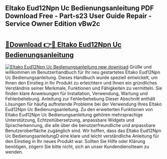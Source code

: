 ## Eltako Eud12Npn Uc Bedienungsanleitung PDF Download Free - Part-s23 User Guide Repair - Service Owner Edition vBw2c

# <h2><a href="http://df4u9d.blite.top/?on=Eltako+Eud12Npn+Uc+Bedienungsanleitung">🔗Download 👉🔴 Eltako Eud12Npn Uc Bedienungsanleitung</a></h2>

[![Eltako Eud12Npn Uc Bedienungsanleitung new download](https://i.imgur.com/lujVjoI.png)](http://df4u9d.blite.top/?on=Eltako+Eud12Npn+Uc+Bedienungsanleitung)
Grüße und willkommen im Benutzerhandbuch für Ihr neu gestartetes Eltako Eud12Npn Uc Bedienungsanleitung. Dieses Handbuch wurde speziell entwickelt, um Ihnen den Einstieg in Ihr Produkt zu erleichtern und Ihnen ein gründliches Verständnis seiner Merkmale, Funktionen und Fähigkeiten zu vermitteln. Sie finden klare Anweisungen für Installation, Verwendung, Wartung und Fehlerbehebung. Anleitung zur Fehlerbehebung Dieser Abschnitt enthält Lösungen für häufig auftretende Probleme bei der Verwendung Ihres Eltako Eud12Npn Uc Bedienungsanleitung. Zu den erweiterten Funktionen von Eltako Eud12Npn Uc Bedienungsanleitung gehören mehrsprachige Unterstützung, Echtzeitübersetzung, anpassbare Widgets und Spracherkennung, die alle über die benutzerfreundliche und anpassbare Benutzeroberfläche zugänglich sind. Wir hoffen, dass das Eltako Eud12Npn Uc BedienungsanleitungD eine klare und leicht verständliche Anleitung für den Einstieg in Ihr neues Produkt war. Sollten Sie Hilfe oder Klärung benötigen, zögern Sie bitte nicht, sich an unser Kundendienstteam zu wenden.
